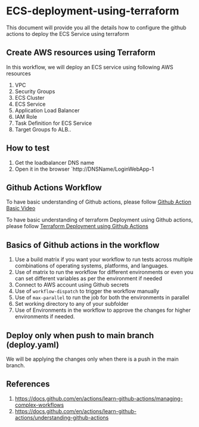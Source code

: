 # ECS-deployment-using-terraform
This document will provide you all the details how to configure the github actions to deploy the ECS Service using terraform


## Create AWS resources using Terraform

In this workflow, we will deploy an ECS service using following AWS resources 
 1. VPC
 2. Security Groups
 3. ECS Cluster
 4. ECS Service
 5. Application Load Balancer
 6. IAM Role
 7. Task Definition for ECS Service
 8. Target Groups fo ALB..

 ## How to test

 1. Get the loadbalancer DNS name
 2. Open it in the browser `http://DNSName/LoginWebApp-1

## Github Actions Workflow 

To have basic understanding of Github actions, please follow [Github Action Basic Video](https://www.youtube.com/watch?v=0VELgZOJs78)

To have basic understanding of terraform Deployment using Github actions, please follow [Terraform Deployment using Github Actions](https://youtu.be/sNQNdBqSz3A)

## Basics of Github actions in the workflow

  1. Use a build matrix if you want your workflow to run tests across multiple combinations of operating systems, platforms, and languages. 
  3. Use of matrix to run the workflow for different environments or even you can set different variables as per the environment if needed
  4. Connect to AWS account using Github secrets
  6. Use of `workflow-dispatch` to trigger the workflow manually
  7. Use of `max-parallel` to run the job for both the environments in parallel
  8. Set working directory to any of your subfolder
  9. Use of Environments in the workflow to approve the changes for higher environments if needed.



## Deploy only when push to main branch (deploy.yaml)

We will be applying the changes only when there is a push in the main branch.


## References
1. https://docs.github.com/en/actions/learn-github-actions/managing-complex-workflows
2. https://docs.github.com/en/actions/learn-github-actions/understanding-github-actions
